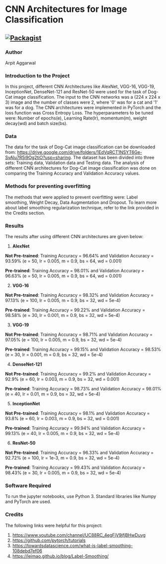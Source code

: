 # CNN Architectures for Image Classification

[![Packagist](https://img.shields.io/packagist/l/doctrine/orm.svg)](LICENSE.md)
---


### Author
Arpit Aggarwal


### Introduction to the Project
In this project, different CNN Architectures like AlexNet, VGG-16, VGG-19, InceptionNet, DenseNet-121 and ResNet-50 were used for the task of Dog-Cat image classification. The input to the CNN networks was a (224 x 224 x 3) image and the number of classes were 2, where '0' was for a cat and '1' was for a dog. The CNN architectures were implemented in PyTorch and the loss function was Cross Entropy Loss. The hyperparameters to be tuned were: Number of epochs(e), Learning Rate(lr), momentum(m), weight decay(wd) and batch size(bs). 


### Data
The data for the task of Dog-Cat image classification can be downloaded from: https://drive.google.com/drive/folders/1EdVqRCT1NSYT6Ge-SvAIu7R5i9Og2tiO?usp=sharing. The dataset has been divided into three sets: Training data, Validation data and Testing data. The analysis of different CNN architectures for Dog-Cat image classification was done on comparing the Training Accuracy and Validation Accuracy values.


### Methods for preventing overfitting
The methods that were applied to prevent overfitting were: Label smoothing, Weight Decay, Data Augmentation and Dropout. To learn more about label smoothing regularization technique, refer to the link provided in the Credits section.


### Results
The results after using different CNN architectures are given below:

1. <b>AlexNet</b><br>

<b>Not Pre-trained</b>:
Training Accuracy = 96.64% and Validation Accuracy = 93.59% (e = 50, lr = 0.005, m = 0.9, bs = 64, wd = 0.001)

<b>Pre-trained</b>:
Training Accuracy = 98.01% and Validation Accuracy = 96.63% (e = 50, lr = 0.005, m = 0.9, bs = 64, wd = 0.001)<br>


2. <b>VGG-16</b><br>

<b>Not Pre-trained</b>:
Training Accuracy = 98.32% and Validation Accuracy = 97.13% (e = 100, lr = 0.005, m = 0.9, bs = 32, wd = 5e-4)

<b>Pre-trained</b>:
Training Accuracy = 99.22% and Validation Accuracy = 98.58% (e = 30, lr = 0.001, m = 0.9, bs = 32, wd = 5e-4)<br>


3. <b>VGG-19</b><br>

<b>Not Pre-trained</b>:
Training Accuracy = 98.71% and Validation Accuracy = 97.05% (e = 100, lr = 0.005, m = 0.9, bs = 32, wd = 5e-4)

<b>Pre-trained</b>:
Training Accuracy = 99.15% and Validation Accuracy = 98.53% (e = 30, lr = 0.001, m = 0.9, bs = 32, wd = 5e-4)<br>


4. <b>DenseNet-121</b><br>

<b>Not Pre-trained</b>:
Training Accuracy = 99.2% and Validation Accuracy = 92.9% (e = 60, lr = 0.003, m = 0.9, bs = 32, wd = 0.001)

<b>Pre-trained</b>:
Training Accuracy = 98.73% and Validation Accuracy = 98.01% (e = 40, lr = 0.01, m = 0.9, bs = 32, wd = 5e-4)<br>


5. <b>InceptionNet</b><br>

<b>Not Pre-trained</b>:
Training Accuracy = 98.1% and Validation Accuracy = 93.8% (e = 60, lr = 0.003, m = 0.9, bs = 32, wd = 0.001)

<b>Pre-trained</b>:
Training Accuracy = 99.94% and Validation Accuracy = 99.13% (e = 40, lr = 0.005, m = 0.9, bs = 32, wd = 5e-4)<br>


6. <b>ResNet-50</b><br>

<b>Not Pre-trained</b>:
Training Accuracy = 96.33% and Validation Accuracy = 92.72% (e = 100, lr = 1e-3, m = 0.9, bs = 32, wd = 5e-4)

<b>Pre-trained</b>:
Training Accuracy = 99.43% and Validation Accuracy = 98.43% (e = 30, lr = 0.005, m = 0.9, bs = 32, wd = 5e-4)<br>


### Software Required
To run the jupyter notebooks, use Python 3. Standard libraries like Numpy and PyTorch are used.


### Credits
The following links were helpful for this project:
1. https://www.youtube.com/channel/UC88RC_4egFjV9jfjBHwDuvg
2. https://github.com/pytorch/tutorials
3. https://towardsdatascience.com/what-is-label-smoothing-108debd7ef06
4. https://leimao.github.io/blog/Label-Smoothing/
